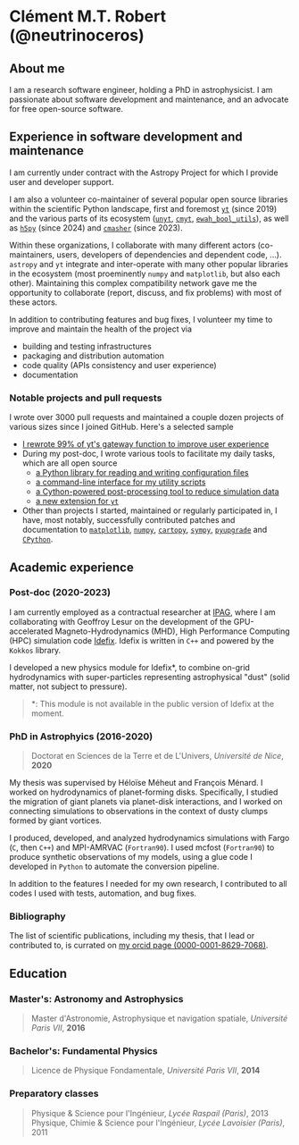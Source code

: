 # Clément M.T. Robert (@neutrinoceros)

## About me

I am a research software engineer, holding a PhD in astrophysicist.
I am passionate about software development and maintenance, and an advocate for
free open-source software.

## Experience in software development and maintenance

I am currently under contract with the Astropy Project for which I provide user
and developer support.

I am also a volunteer co-maintainer of several popular open source
libraries within the scientific Python landscape,
first and foremost [`yt`](https://yt-project.org) (since 2019) and the
various parts of its ecosystem ([`unyt`](https://github.com/yt-project/unyt),
[`cmyt`](https://github.com/yt-project/cmyt),
[`ewah_bool_utils`](https://github.com/yt-project/ewah_bool_utils)), as well as
[`h5py`](https://github.com/h5py/h5py) (since 2024) and
[`cmasher`](https://github.com/1313e/CMasher) (since 2023).

Within these organizations, I collaborate with many different actors (co-maintainers,
users, developers of dependencies and dependent code, ...). `astropy` and `yt` integrate
and inter-operate with many other popular libraries in the ecosystem (most proeminently
`numpy` and `matplotlib`, but also each other). Maintaining this complex compatibility
network gave me the opportunity to collaborate (report, discuss, and fix problems) with
most of these actors.

In addition to contributing features and bug fixes, I volunteer my time to improve and
maintain the health of the project via
- building and testing infrastructures
- packaging and distribution automation
- code quality (APIs consistency and user experience)
- documentation


### Notable projects and pull requests

I wrote over 3000 pull requests and maintained a couple dozen projects of
various sizes since I joined GitHub. Here's a selected sample

- [I rewrote 99% of yt's gateway function to improve user
  experience](https://github.com/yt-project/yt/pull/2695)
- During my post-doc, I wrote various tools to facilitate my daily tasks, which are all
  open source
    - [a Python library for reading and writing configuration files](https://github.com/neutrinoceros/inifix)
    - [a command-line interface for my utility scripts](https://github.com/neutrinoceros/idefix_cli)
    - [a Cython-powered post-processing tool to reduce simulation
      data](https://github.com/neutrinoceros/gpgi)
    - [a new extension for `yt`](https://github.com/neutrinoceros/yt_idefix)
- Other than projects I started, maintained or regularly participated in,
  I have, most notably, successfully contributed patches and documentation to
  [`matplotlib`](https://github.com/matplotlib/matplotlib/pulls?q=is%3Apr+sort%3Aupdated-desc+author%3Aneutrinoceros+is%3Aclosed),
  [`numpy`](https://github.com/numpy/numpy/pulls?q=is%3Apr+sort%3Aupdated-desc+author%3Aneutrinoceros+is%3Aclosed),
  [`cartopy`](https://github.com/SciTools/cartopy/pulls?q=is%3Apr+sort%3Aupdated-desc+is%3Amerged+author%3Aneutrinoceros),
  [`sympy`](https://github.com/sympy/sympy/pulls?q=is%3Apr+sort%3Aupdated-desc+is%3Amerged+author%3Aneutrinoceros),
  [`pyupgrade`](https://github.com/asottile/pyupgrade/pulls?q=is%3Apr+sort%3Aupdated-desc+is%3Amerged+author%3Aneutrinoceros)
  and
  [`CPython`](https://github.com/python/cpython/pulls?q=is%3Apr+sort%3Aupdated-desc+is%3Amerged+author%3Aneutrinoceros).


## Academic experience

### Post-doc (2020-2023)
I am currently employed as a contractual researcher at [IPAG](https://ipag.osug.fr),
where I am collaborating with Geoffroy Lesur on the development of the GPU-accelerated
Magneto-Hydrodynamics (MHD), High Performance Computing (HPC) simulation code
[Idefix](https://github.com/idefix-code/idefix). Idefix is written in `C++` and powered
by the `Kokkos` library.

I developed a new physics module for Idefix*, to combine on-grid hydrodynamics with
super-particles representing astrophysical "dust" (solid matter, not subject to
pressure).

>*: This module is not available in the public version of Idefix at the moment.


### PhD in Astrophyics (2016-2020)
> Doctorat en Sciences de la Terre et de L'Univers, *Université de Nice*, **2020**

My thesis was supervised by Héloïse Méheut and François Ménard.
I worked on hydrodynamics of planet-forming disks. Specifically, I studied the migration
of giant planets via planet-disk interactions, and I worked on connecting simulations to
observations in the context of dusty clumps formed by giant vortices.

I produced, developed, and analyzed hydrodynamics simulations with Fargo (`C`, then
`C++`) and MPI-AMRVAC (`Fortran90`). I used mcfost (`Fortran90`) to produce synthetic
observations of my models, using a glue code I developed in `Python` to automate the
conversion pipeline.

In addition to the features I needed for my own research, I contributed to all codes I
used with tests, automation, and bug fixes.

### Bibliography
The list of scientific publications, including my thesis, that I lead or contributed to,
is currated on [my orcid page
(0000-0001-8629-7068)](https://orcid.org/0000-0001-8629-7068).

## Education

### Master's: Astronomy and Astrophysics
> Master d'Astronomie, Astrophysique et navigation spatiale, *Université Paris VII*, **2016**

### Bachelor's: Fundamental Physics
> Licence de Physique Fondamentale, *Université Paris VII*, **2014**

### Preparatory classes
> Physique & Science pour l'Ingénieur, *Lycée Raspail (Paris)*, 2013
> Physique, Chimie  & Science pour l'Ingénieur, *Lycée Lavoisier (Paris)*, 2011
